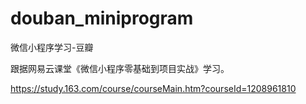 # douban_miniprogram
微信小程序学习-豆瓣

跟据网易云课堂《微信小程序零基础到项目实战》学习。

https://study.163.com/course/courseMain.htm?courseId=1208961810